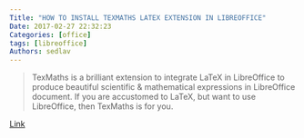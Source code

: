 ```yaml
---
Title: "HOW TO INSTALL TEXMATHS LATEX EXTENSION IN LIBREOFFICE"
Date: 2017-02-27 22:32:23
Categories: [office]
tags: [libreoffice]
Authors: sedlav
---
```


> TexMaths is a brilliant extension to integrate LaTeX in LibreOffice to produce beautiful scientific & mathematical expressions in LibreOffice document. If you are accustomed to LaTeX, but want to use LibreOffice, then TexMaths is for you.

[Link](http://www.ubuntubuzz.com/2017/02/how-to-install-texmaths-latex-extension-in-libreoffice.html)
